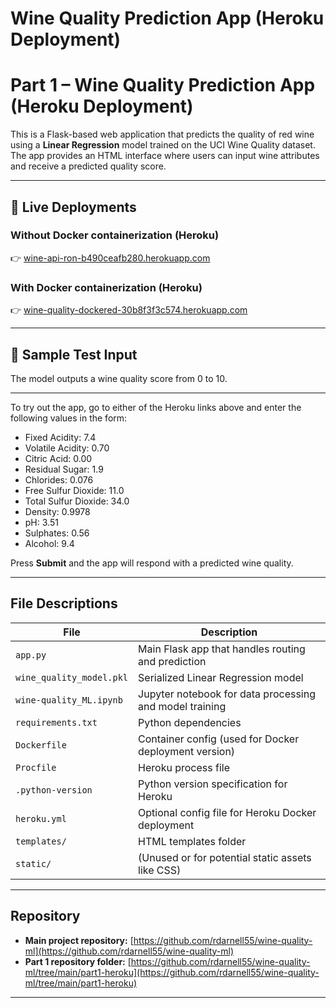 # Wine Quality Prediction App (Heroku Deployment)

# Part 1 – Wine Quality Prediction App (Heroku Deployment)

This is a Flask-based web application that predicts the quality of red wine using a **Linear Regression** model trained on the UCI Wine Quality dataset. The app provides an HTML interface where users can input wine attributes and receive a predicted quality score.

---

## 🚀 Live Deployments

### Without Docker containerization (Heroku)
👉 [wine-api-ron-b490ceafb280.herokuapp.com](https://wine-api-ron-b490ceafb280.herokuapp.com/)

### With Docker containerization (Heroku)
👉 [wine-quality-dockered-30b8f3f3c574.herokuapp.com](https://wine-quality-dockered-30b8f3f3c574.herokuapp.com/)

---

## 🧪 Sample Test Input
The model outputs a wine quality score from 0 to 10.

---

To try out the app, go to either of the Heroku links above and enter the following values in the form:

- Fixed Acidity: 7.4
- Volatile Acidity: 0.70
- Citric Acid: 0.00
- Residual Sugar: 1.9
- Chlorides: 0.076
- Free Sulfur Dioxide: 11.0
- Total Sulfur Dioxide: 34.0
- Density: 0.9978
- pH: 3.51
- Sulphates: 0.56
- Alcohol: 9.4

Press **Submit** and the app will respond with a predicted wine quality.

---

## File Descriptions

| File | Description |
|------|-------------|
| `app.py` | Main Flask app that handles routing and prediction |
| `wine_quality_model.pkl` | Serialized Linear Regression model |
| `wine-quality_ML.ipynb` | Jupyter notebook for data processing and model training |
| `requirements.txt` | Python dependencies |
| `Dockerfile` | Container config (used for Docker deployment version) |
| `Procfile` | Heroku process file |
| `.python-version` | Python version specification for Heroku |
| `heroku.yml` | Optional config file for Heroku Docker deployment |
| `templates/` | HTML templates folder |
| `static/` | (Unused or for potential static assets like CSS) |

---

## Repository

- **Main project repository:** [https://github.com/rdarnell55/wine-quality-ml](https://github.com/rdarnell55/wine-quality-ml)
- **Part 1 repository folder:** [https://github.com/rdarnell55/wine-quality-ml/tree/main/part1-heroku](https://github.com/rdarnell55/wine-quality-ml/tree/main/part1-heroku)

---